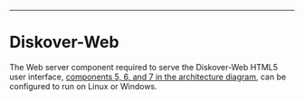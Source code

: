 ___
# Diskover-Web

The Web server component required to serve the Diskover-Web HTML5 user interface, [components 5, 6, and 7 in the architecture diagram](#architecture_diagram), can be configured to run on Linux or Windows.

